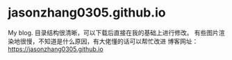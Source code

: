 # jasonzhang0305.github.io
My blog.
目录结构很清晰，可以下载后直接在我的基础上进行修改。
有些图片渲染地很慢，不知道是什么原因，有大佬懂的话可以帮忙改进
博客网址：https://jasonzhang0305.github.io
